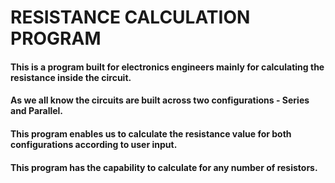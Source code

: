 # RESISTANCE CALCULATION PROGRAM
#### This is a program built for electronics engineers mainly for calculating the resistance inside the circuit.
#### As we all know the circuits are built across two configurations - Series and Parallel.
#### This program enables us to calculate the resistance value for both configurations according to user input.
#### This program has the capability to calculate for any number of resistors.
